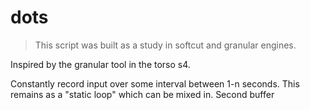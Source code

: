 # dots

> This script was built as a study in softcut and granular engines.

Inspired by the granular tool in the torso s4.

Constantly record input over some interval between 1-n seconds. This remains as a "static loop" which can be mixed in. Second buffer 